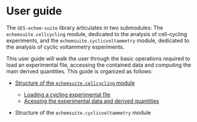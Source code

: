 # User guide

The `GES-echem-suite` library articulates in two submodules: The `echemsuite.cellcycling` module, dedicated to the analysis of cell-cycling experiments, and the `echemsuite.cyclicvoltammetry` module, dedicated to the analysis of cyclic voltammetry esperiments.

This user guide will walk the user through the basic operations required to load an experimental file, accessing the contained data and computing the main derived quantities. This guide is organized as follows:

* [Structure of the `echemsuite.cellcycling` module](CellCyclingModule)
  * [Loading a cycling experimental file](CellCycling_Loading)
  * [Acessing the experimental data and derived quantities](CellCycling_AccessingData)

* Structure of the `echemsuite.cyclicvoltammetry` module

